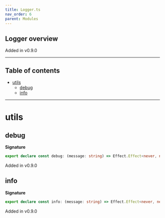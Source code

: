 ```yaml
---
title: Logger.ts
nav_order: 6
parent: Modules
---
```


## Logger overview

Added in v0.9.0

---

<h2 class="text-delta">Table of contents</h2>

- [utils](#utils)
  - [debug](#debug)
  - [info](#info)

---

# utils

## debug

**Signature**

```ts
export declare const debug: (message: string) => Effect.Effect<never, never, void>
```

Added in v0.9.0

## info

**Signature**

```ts
export declare const info: (message: string) => Effect.Effect<never, never, void>
```

Added in v0.9.0
